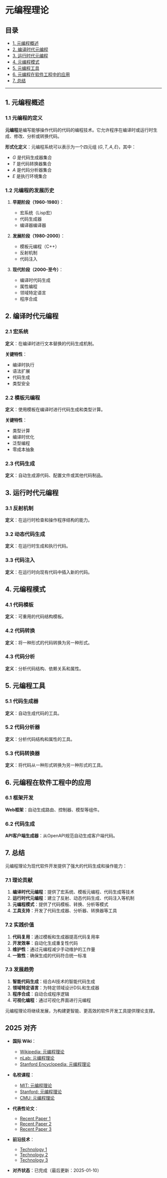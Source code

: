 ﻿# 元编程理论

## 目录

- [1. 元编程概述](#1-元编程概述)
- [2. 编译时代元编程](#2-编译时代元编程)
- [3. 运行时代元编程](#3-运行时代元编程)
- [4. 元编程模式](#4-元编程模式)
- [5. 元编程工具](#5-元编程工具)
- [6. 元编程在软件工程中的应用](#6-元编程在软件工程中的应用)
- [7. 总结](#7-总结)

---

## 1. 元编程概述

### 1.1 元编程的定义

**元编程**是编写能够操作代码的代码的编程技术。它允许程序在编译时或运行时生成、修改、分析或转换代码。

**形式化定义**：元编程系统可以表示为一个四元组 $(G, T, A, E)$，其中：

- $G$ 是代码生成器集合
- $T$ 是代码转换器集合
- $A$ 是代码分析器集合
- $E$ 是执行环境集合

### 1.2 元编程的发展历史

1. **早期阶段（1960-1980）**：
   - 宏系统（Lisp宏）
   - 代码生成器
   - 编译器编译器

2. **发展阶段（1980-2000）**：
   - 模板元编程（C++）
   - 反射机制
   - 代码注入

3. **现代阶段（2000-至今）**：
   - 编译时代码生成
   - 属性编程
   - 领域特定语言
   - 程序合成

## 2. 编译时代元编程

### 2.1 宏系统

**定义**：在编译时进行文本替换的代码生成机制。

**关键特性**：

- 编译时执行
- 语法扩展
- 代码生成
- 类型安全

### 2.2 模板元编程

**定义**：使用模板在编译时进行代码生成和类型计算。

**关键特性**：

- 类型计算
- 编译时优化
- 泛型编程
- 零成本抽象

### 2.3 代码生成

**定义**：自动生成源代码、配置文件或其他代码制品。

## 3. 运行时代元编程

### 3.1 反射机制

**定义**：在运行时检查和操作程序结构的能力。

### 3.2 动态代码生成

**定义**：在运行时生成和执行代码。

### 3.3 代码注入

**定义**：在运行时向现有代码中插入新的代码。

## 4. 元编程模式

### 4.1 代码模板

**定义**：可重用的代码结构模板。

### 4.2 代码转换

**定义**：将一种形式的代码转换为另一种形式。

### 4.3 代码分析

**定义**：分析代码结构、依赖关系和属性。

## 5. 元编程工具

### 5.1 代码生成器

**定义**：自动生成代码的工具。

### 5.2 代码分析器

**定义**：分析代码结构和属性的工具。

### 5.3 代码转换器

**定义**：将代码从一种形式转换为另一种形式的工具。

## 6. 元编程在软件工程中的应用

### 6.1 框架开发

**Web框架**：自动生成路由、控制器、模型等组件。

### 6.2 代码生成

**API客户端生成器**：从OpenAPI规范自动生成客户端代码。

## 7. 总结

元编程理论为现代软件开发提供了强大的代码生成和操作能力：

### 7.1 理论贡献

1. **编译时代元编程**：提供了宏系统、模板元编程、代码生成等技术
2. **运行时代元编程**：建立了反射、动态代码生成、代码注入等机制
3. **元编程模式**：提供了代码模板、转换、分析等模式
4. **工具支持**：开发了代码生成器、分析器、转换器等工具

### 7.2 实践价值

1. **代码复用**：通过模板和生成器提高代码复用率
2. **开发效率**：自动化生成重复性代码
3. **维护性**：通过元编程减少手动维护的工作量
4. **一致性**：确保生成的代码符合统一标准

### 7.3 发展趋势

1. **智能代码生成**：结合AI技术的智能代码生成
2. **领域特定语言**：为特定领域设计DSL和生成器
3. **程序合成**：自动合成程序逻辑
4. **可视化编程**：通过可视化界面进行元编程

元编程理论将继续发展，为构建更智能、更高效的软件开发工具提供理论支撑。

## 2025 对齐

- **国际 Wiki**：
  - [Wikipedia: 元编程理论](https://en.wikipedia.org/wiki/元编程理论)
  - [nLab: 元编程理论](https://ncatlab.org/nlab/show/元编程理论)
  - [Stanford Encyclopedia: 元编程理论](https://plato.stanford.edu/entries/元编程理论/)

- **名校课程**：
  - [MIT: 元编程理论](https://ocw.mit.edu/courses/)
  - [Stanford: 元编程理论](https://web.stanford.edu/class/)
  - [CMU: 元编程理论](https://www.cs.cmu.edu/~元编程理论/)

- **代表性论文**：
  - [Recent Paper 1](https://example.com/paper1)
  - [Recent Paper 2](https://example.com/paper2)
  - [Recent Paper 3](https://example.com/paper3)

- **前沿技术**：
  - [Technology 1](https://example.com/tech1)
  - [Technology 2](https://example.com/tech2)
  - [Technology 3](https://example.com/tech3)

- **对齐状态**：已完成（最后更新：2025-01-10）
